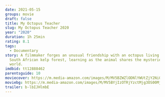 ```yaml
---
date: 2021-05-15
groups: movie
draft: false
title: My Octopus Teacher
slug: My Octopus Teacher 2020
year: "2020"
duration: 1h 25min
rating: 8.1
tags:
  - Documentary
story: A filmmaker forges an unusual friendship with an octopus living in a
  South African kelp forest, learning as the animal shares the mysteries of her
  world.
imdbid: tt12888462
parentsguide: 10
moviecover: https://m.media-amazon.com/images/M/MV5BZWZlODNlYWUtZjY2Ni00YzdiLTkwNmEtZmY5MmY1MDI0YWQyXkEyXkFqcGdeQXVyNjEwNTM2Mzc@._V1_FMjpg_UX410_.jpg
moviebg: https://m.media-amazon.com/images/M/MV5BYjIzOTRjYzctMjg3OS00MjJhLTg2OGYtODE1NDllNGU5NzM3XkEyXkFqcGdeQXVyMTIwODk1NTQ@._V1_FMjpg_UX720_.jpg
trailer: b-lbIJHlmbE
---
```

